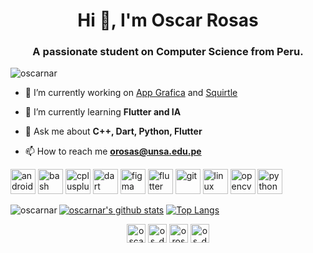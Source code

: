 <h1 align="center">Hi 👋, I'm Oscar Rosas</h1>
<h3 align="center">A passionate student on Computer Science from Peru.</h3>

<p align="left"> <img src="https://komarev.com/ghpvc/?username=oscarnar" alt="oscarnar" /> </p>

- 🔭 I’m currently working on [App Grafica](https://github.com/oscarnar/appCompuGrafica) and [Squirtle](https://github.com/oscarnar/Squirtle)

- 🌱 I’m currently learning **Flutter and IA**

- 💬 Ask me about **C++, Dart, Python, Flutter**

- 📫 How to reach me **orosas@unsa.edu.pe**

<p align="left"><img src="https://cdn.jsdelivr.net/gh/devicons/devicon/icons/android/android-original-wordmark.svg" alt="android" width="40" height="40"/> <img src="https://www.vectorlogo.zone/logos/gnu_bash/gnu_bash-icon.svg" alt="bash" width="40" height="40"/> <img src="https://cdn.jsdelivr.net/gh/devicons/devicon/icons/cplusplus/cplusplus-original.svg" alt="cplusplus" width="40" height="40"/> <img src="https://www.vectorlogo.zone/logos/dartlang/dartlang-icon.svg" alt="dart" width="40" height="40"/> <img src="https://www.vectorlogo.zone/logos/figma/figma-icon.svg" alt="figma" width="40" height="40"/> <img src="https://www.vectorlogo.zone/logos/flutterio/flutterio-icon.svg" alt="flutter" width="40" height="40"/> <img src="https://www.vectorlogo.zone/logos/git-scm/git-scm-icon.svg" alt="git" width="40" height="40"/> <img src="https://cdn.jsdelivr.net/gh/devicons/devicon/icons/linux/linux-original.svg" alt="linux" width="40" height="40"/> <img src="https://www.vectorlogo.zone/logos/opencv/opencv-icon.svg" alt="opencv" width="40" height="40"/> <img src="https://cdn.jsdelivr.net/gh/devicons/devicon/icons/python/python-original.svg" alt="python" width="40" height="40"/></p><p><img align="left" src="https://github-readme-stats.vercel.app/api/top-langs/?username=oscarnar&layout=compact&hide=html" alt="oscarnar" /></p>



<!-- <p>&nbsp;<img align="center" src="https://github-readme-stats.vercel.app/api?username=oscarnar&show_icons=true" alt="oscarnar" /></p> -->

[![oscarnar's github stats](https://github-readme-stats.vercel.app/api?&username=oscarnar&count_private=true&hide_border=true&bg_color=30,e96443,904e95&title_color=fff&text_color=fff)](https://github.com/oscarnar)
[![Top Langs](https://github-readme-stats.vercel.app/api/top-langs/?username=oscarnar&layout=compact&hide_border=true&bg_color=30,e96443,904e95&title_color=fff&text_color=fff)](https://github.com/oscarnar)

<p align="center">
<a href="https://codepen.io/oscarnar" target="blank"><img align="center" src="https://cdn.jsdelivr.net/npm/simple-icons@3.0.1/icons/codepen.svg" alt="oscarnar" height="30" width="30" /></a>
<a href="https://twitter.com/os_damon" target="blank"><img align="center" src="https://cdn.jsdelivr.net/npm/simple-icons@3.0.1/icons/twitter.svg" alt="os_damon" height="30" width="30" /></a>
<a href="https://fb.com/orosas58" target="blank"><img align="center" src="https://cdn.jsdelivr.net/npm/simple-icons@3.0.1/icons/facebook.svg" alt="orosas58" height="30" width="30" /></a>
<a href="https://instagram.com/os_damon" target="blank"><img align="center" src="https://cdn.jsdelivr.net/npm/simple-icons@3.0.1/icons/instagram.svg" alt="os_damon" height="30" width="30" /></a>
</p>
